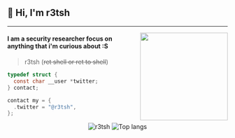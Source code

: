## 👋 Hi, I'm r3tsh

------------

<img align='right' src='https://media4.giphy.com/media/v1.Y2lkPTc5MGI3NjExeXNkYnZ6YnAzbHltcHRpejZmZzhvcHVhZjJrYWYzNDBsMmxuM3ZrbSZlcD12MV9pbnRlcm5hbF9naWZfYnlfaWQmY3Q9Zw/3xs6K4mZi1n0YrBUdd/giphy.gif' width='200"'>

#### I am a security researcher focus on anything that i'm curious about :S

> r3tsh (~~ret shell or ret to shell~~)

</div>

```c
typedef struct {
  const char __user *twitter;
} contact;

contact my = {
  .twitter = "@r3tsh",
};
```

<p align="center">
  <img src="https://github-readme-stats.vercel.app/api?username=r3tsh&show_icons=true&title_color=fff&icon_color=00d9ff&text_color=c9d1d9&bg_color=161b22" alt="r3tsh" />
    <img src="https://github-readme-stats.vercel.app/api/top-langs/?username=r3tsh&layout=compact&show_icons=true&title_color=fff&icon_color=fff&text_color=c9d1d9&bg_color=161b22&hide=elixir" alt="Top langs" />
</p>
